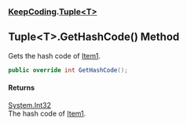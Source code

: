 ### [KeepCoding](KeepCoding.md 'KeepCoding').[Tuple&lt;T&gt;](KeepCoding_Tuple_T_.md 'KeepCoding.Tuple&lt;T&gt;')
## Tuple&lt;T&gt;.GetHashCode() Method
Gets the hash code of [Item1](KeepCoding_Tuple_T__Item1.md 'KeepCoding.Tuple&lt;T&gt;.Item1').  
```csharp
public override int GetHashCode();
```
#### Returns
[System.Int32](https://docs.microsoft.com/en-us/dotnet/api/System.Int32 'System.Int32')  
The hash code of [Item1](KeepCoding_Tuple_T__Item1.md 'KeepCoding.Tuple&lt;T&gt;.Item1').
